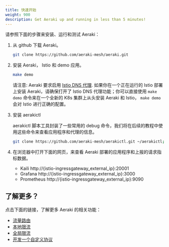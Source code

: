 ```yaml
---
title: 快速开始
weight: 900
description: Get Aeraki up and running in less than 5 minutes!
---
```


请参照下面的步骤来安装、运行和测试 Aeraki：

 1. 从 github 下载 Aeraki。

    ```bash
    git clone https://github.com/aeraki-mesh/aeraki.git
    ```

 2. 安装 Aeraki， Istio 和 demo 应用。

    ```bash
    make demo
    ```

    请注意: Aeraki 要求启用 [Istio DNS 代理](https://istio.io/latest/docs/ops/configuration/traffic-management/dns-proxy/). 如果你在一个正在运行的 Istio 部署上安装 Aeraki，请确保打开了 Istio DNS 代理功能；你可以直接使用 ```make demo``` 命令来在一个全新的 K8s 集群上从头安装 Aeraki 和 Istio， ```make demo``` 会对 Istio 进行正确的配置。
 3. 安装 aerakictl

    aerakictl 脚本工具封装了一些常用的 debug 命令，我们将在后续的教程中使用这些命令来查看应用程序和代理的信息。

    ```bash
    git clone https://github.com/aeraki-mesh/aerakictl.git ~/aerakictl;source ~/aerakictl/aerakictl.sh
    ```

 4. 在浏览器中打开下面的网页，来查看 Aeraki 部署的应用程序和上报的请求指标数据。

    - Kaili http://{istio-ingressgateway_external_ip}:20001
    - Grafana http://{istio-ingressgateway_external_ip}:3000
    - Prometheus http://{istio-ingressgateway_external_ip}:9090
 

## 了解更多？

点击下面的链接，了解更多 Aeraki 的相关功能：

- [流量路由](/zh/docs/v1.0/tutorials/routing/) 
- [本地限流](/zh/docs/v1.0/local-rate-limit/)
- [全局限流](/zh/docs/v1.0/global-rate-limit//)
- [开发一个自定义协议](/zh/docs/v1.0/tutorials/implement-a-custom-protocol/)
